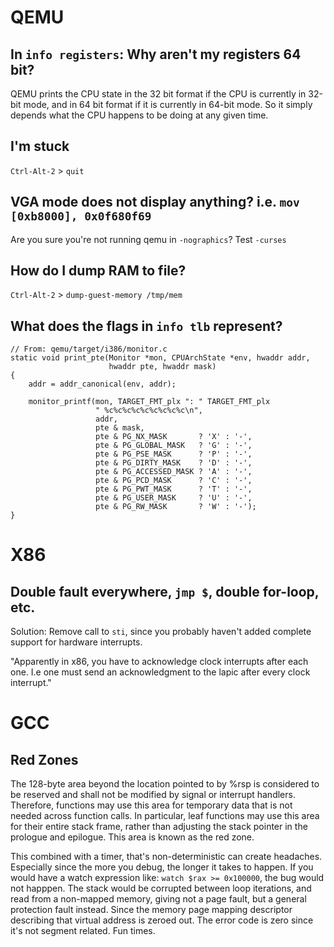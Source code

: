 
# QEMU

## In `info registers`: Why aren't my registers 64 bit?

QEMU prints the CPU state in the 32 bit format if the CPU is
currently in 32-bit mode, and in 64 bit format if it is currently
in 64-bit mode. So it simply depends what the CPU happens to be
doing at any given time.

## I'm stuck

`Ctrl-Alt-2` > `quit`

## VGA mode does not display anything? i.e. `mov [0xb8000], 0x0f680f69`

Are you sure you're not running qemu in `-nographics`? Test `-curses`

## How do I dump RAM to file?

`Ctrl-Alt-2` > `dump-guest-memory /tmp/mem`

## What does the flags in `info tlb` represent?

```
// From: qemu/target/i386/monitor.c
static void print_pte(Monitor *mon, CPUArchState *env, hwaddr addr,
                      hwaddr pte, hwaddr mask)
{
    addr = addr_canonical(env, addr);

    monitor_printf(mon, TARGET_FMT_plx ": " TARGET_FMT_plx
                   " %c%c%c%c%c%c%c%c%c\n",
                   addr,
                   pte & mask,
                   pte & PG_NX_MASK       ? 'X' : '-',
                   pte & PG_GLOBAL_MASK   ? 'G' : '-',
                   pte & PG_PSE_MASK      ? 'P' : '-',
                   pte & PG_DIRTY_MASK    ? 'D' : '-',
                   pte & PG_ACCESSED_MASK ? 'A' : '-',
                   pte & PG_PCD_MASK      ? 'C' : '-',
                   pte & PG_PWT_MASK      ? 'T' : '-',
                   pte & PG_USER_MASK     ? 'U' : '-',
                   pte & PG_RW_MASK       ? 'W' : '-');
}
```

# X86

## Double fault everywhere, `jmp $`, double for-loop, etc.

Solution: Remove call to `sti`, since you probably haven't added complete
support for hardware interrupts.

"Apparently in x86, you have to acknowledge clock interrupts after each one. I.e
one must send an acknowledgment to the lapic after every clock interrupt."

# GCC

## Red Zones

The 128-byte area beyond the location pointed to by %rsp is considered
to be reserved and shall not be modified by signal or interrupt
handlers. Therefore, functions may use this area for temporary data that
is not needed across function calls. In particular, leaf functions may
use this area for their entire stack frame, rather than adjusting the
stack pointer in the prologue and epilogue. This area is known as the
red zone.

This combined with a timer, that's non-deterministic can create headaches.
Especially since the more you debug, the longer it takes to happen. If you would
have a watch expression like: `watch $rax >= 0x100000`, the bug would not
happpen. The stack would be corrupted between loop iterations, and read from a
non-mapped memory, giving not a page fault, but a general protection fault
instead. Since the memory page mapping descriptor describing that virtual
address is zeroed out. The error code is zero since it's not segment related.
Fun times.
